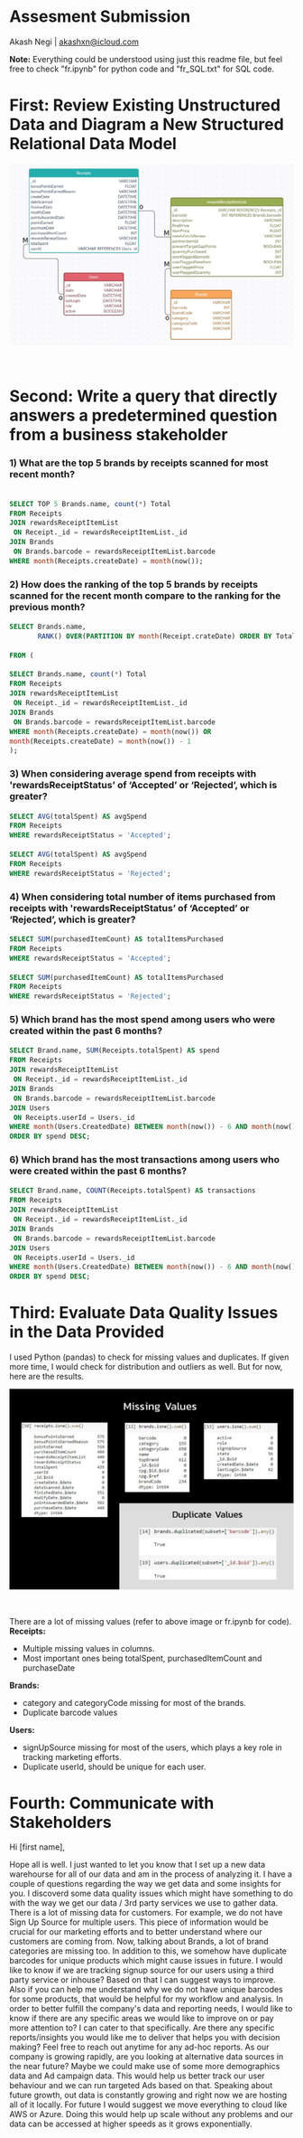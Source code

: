 # Assesment Submission
Akash Negi | akashxn@icloud.com

**Note:** Everything could be understood using just this readme file, but feel free to check "fr.ipynb" for python code and "fr_SQL.txt" for SQL code.
<br>

# First: Review Existing Unstructured Data and Diagram a New Structured Relational Data Model

![ER Diagram](FETCH_ER.jpg)

<br>


# Second: Write a query that directly answers a predetermined question from a business stakeholder

### 1) What are the top 5 brands by receipts scanned for most recent month?

```sql

SELECT TOP 5 Brands.name, count(*) Total
FROM Receipts
JOIN rewardsReceiptItemList
 ON Receipt._id = rewardsReceiptItemList._id
JOIN Brands
 ON Brands.barcode = rewardsReceiptItemList.barcode
WHERE month(Receipts.createDate) = month(now());

```

### 2) How does the ranking of the top 5 brands by receipts scanned for the recent month compare to the ranking for the previous month?

```sql
SELECT Brands.name,
       RANK() OVER(PARTITION BY month(Receipt.crateDate) ORDER BY Total DESC) Rank
       
FROM (

SELECT Brands.name, count(*) Total
FROM Receipts
JOIN rewardsReceiptItemList
 ON Receipt._id = rewardsReceiptItemList._id
JOIN Brands
 ON Brands.barcode = rewardsReceiptItemList.barcode
WHERE month(Receipts.createDate) = month(now()) OR
month(Receipts.createDate) = month(now()) - 1
);

```


### 3) When considering average spend from receipts with 'rewardsReceiptStatus’ of ‘Accepted’ or ‘Rejected’, which is greater?

```sql
SELECT AVG(totalSpent) AS avgSpend
FROM Receipts
WHERE rewardsReceiptStatus = 'Accepted';

SELECT AVG(totalSpent) AS avgSpend
FROM Receipts
WHERE rewardsReceiptStatus = 'Rejected';

```

### 4) When considering total number of items purchased from receipts with 'rewardsReceiptStatus’ of ‘Accepted’ or ‘Rejected’, which is greater?
```sql
SELECT SUM(purchasedItemCount) AS totalItemsPurchased
FROM Receipts
WHERE rewardsReceiptStatus = 'Accepted';

SELECT SUM(purchasedItemCount) AS totalItemsPurchased
FROM Receipts
WHERE rewardsReceiptStatus = 'Rejected';

```

### 5) Which brand has the most spend among users who were created within the past 6 months?
```sql
SELECT Brand.name, SUM(Receipts.totalSpent) AS spend
FROM Receipts
JOIN rewardsReceiptItemList
 ON Receipt._id = rewardsReceiptItemList._id
JOIN Brands
 ON Brands.barcode = rewardsReceiptItemList.barcode
JOIN Users
 ON Receipts.userId = Users._id
WHERE month(Users.CreatedDate) BETWEEN month(now()) - 6 AND month(now())
ORDER BY spend DESC;
```


### 6) Which brand has the most transactions among users who were created within the past 6 months?
```sql
SELECT Brand.name, COUNT(Receipts.totalSpent) AS transactions
FROM Receipts
JOIN rewardsReceiptItemList
 ON Receipt._id = rewardsReceiptItemList._id
JOIN Brands
 ON Brands.barcode = rewardsReceiptItemList.barcode
JOIN Users
 ON Receipts.userId = Users._id
WHERE month(Users.CreatedDate) BETWEEN month(now()) - 6 AND month(now())
ORDER BY spend DESC;

```

# Third: Evaluate Data Quality Issues in the Data Provided

I used Python (pandas) to check for missing values and duplicates. If given more time, I would check for distribution and outliers as well. But for now, here are the results.

![Data Quality Issues](data_quality_issues.jpg)

<br>

There are a lot of missing values (refer to above image or fr.ipynb for code).
<br>
**Receipts:**
- Multiple missing values in columns.
- Most important ones being totalSpent, purchasedItemCount and purchaseDate

**Brands:**
- category and categoryCode missing for most of the brands.
- Duplicate barcode values

**Users:**
- signUpSource missing for most of the users, which plays a key role in tracking marketing efforts.
- Duplicate userId, should be unique for each user.



# Fourth: Communicate with Stakeholders

Hi [first name],

Hope all is well. I just wanted to let you know that I set up a new data warehourse for all of our data and am in the process of analyzing it. I have a couple of questions regarding the way we get data and some insights for you.
I discoverd some data quality issues which might have something to do with the way we get our data / 3rd party services we use to gather data. There is a lot of missing data for customers. For example, we do not have Sign Up Source for multiple users. This piece of information would be crucial for our marketing efforts and to better understand where our customers are coming from. Now, talking about Brands, a lot of brand categories are missing too. In addition to this, we somehow have duplicate barcodes for unique products which might cause issues in future. I would like to know if we are tracking signup source for our users using a third party service or inhouse? Based on that I can suggest ways to improve. Also if you can help me understand why we do not have unique barcodes for some products, that would be helpful for my workflow and analysis.
In order to better fulfill the company's data and reporting needs, I would like to know if there are any specific areas we would like to improve on or pay more attention to? I can cater to that specifically. Are there any specific reports/insights you would like me to deliver that helps you with decision making? Feel free to reach out anytime for any ad-hoc reports.
As our company is growing rapidly, are you looking at alternative data sources in the near future? Maybe we could make use of some more demographics data and Ad campaign data. This would help us better track our user behaviour and we can run targeted Ads based on that.
Speaking about future growth, out data is constantly growing and right now we are hosting all of it locally. For future I would suggest we move everything to cloud like AWS or Azure. Doing this would help up scale without any problems and our data can be accessed at higher speeds as it grows exponentially.





